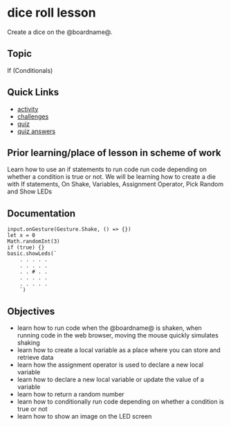 # dice roll lesson

Create a  dice on the @boardname@.

## Topic

If (Conditionals)

## Quick Links

* [activity](/lessons/dice-roll/activity)
* [challenges](/lessons/dice-roll/challenges)
* [quiz](/lessons/dice-roll/quiz)
* [quiz answers](/lessons/dice-roll/quiz-answers)

## Prior learning/place of lesson in scheme of work

Learn how to use an if statements to run code run code depending on whether a condition is true or not. We will be learning how to create a die with If statements, On Shake, Variables, Assignment Operator, Pick Random and Show LEDs

## Documentation

```cards
input.onGesture(Gesture.Shake, () => {})
let x = 0
Math.randomInt(3)
if (true) {}
basic.showLeds(`
    . . . . .
    . . . . .
    . . # . .
    . . . . .
    . . . . .
    `)
```

## Objectives

* learn how to run code when the @boardname@ is shaken, when running code in the web browser, moving the mouse quickly simulates shaking
* learn how to create a local variable as a place where you can store and retrieve data
* learn how the assignment operator is used to declare a new local variable
* learn how to declare a new local variable or update the value of a variable
* learn how to return a random number
* learn how to conditionally run code depending on whether a condition is true or not
* learn how to show an image on the LED screen
